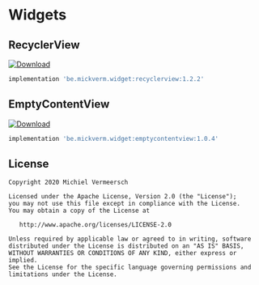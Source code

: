 Widgets
=======

RecyclerView
-----------
[ ![Download](https://api.bintray.com/packages/mickverm/maven/RecyclerView/images/download.svg) ](https://bintray.com/mickverm/maven/RecyclerView/_latestVersion)

````groovy
implementation 'be.mickverm.widget:recyclerview:1.2.2'
````

EmptyContentView
----------------
[ ![Download](https://api.bintray.com/packages/mickverm/maven/EmptyContentView/images/download.svg) ](https://bintray.com/mickverm/maven/EmptyContentView/_latestVersion)

````groovy
implementation 'be.mickverm.widget:emptycontentview:1.0.4'
````

License
-------

    Copyright 2020 Michiel Vermeersch

    Licensed under the Apache License, Version 2.0 (the "License");
    you may not use this file except in compliance with the License.
    You may obtain a copy of the License at

       http://www.apache.org/licenses/LICENSE-2.0

    Unless required by applicable law or agreed to in writing, software
    distributed under the License is distributed on an "AS IS" BASIS,
    WITHOUT WARRANTIES OR CONDITIONS OF ANY KIND, either express or implied.
    See the License for the specific language governing permissions and
    limitations under the License.

